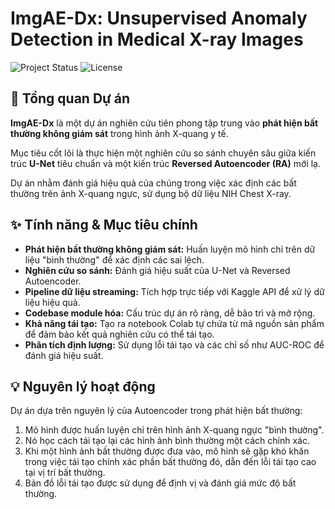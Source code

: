 # ImgAE-Dx: Unsupervised Anomaly Detection in Medical X-ray Images

![Project Status](https://img.shields.io/badge/status-MVP%20Foundation%20Complete-brightgreen)
![License](https://img.shields.io/badge/license-MIT-blue.svg)

## 🚀 Tổng quan Dự án

**ImgAE-Dx** là một dự án nghiên cứu tiên phong tập trung vào **phát hiện bất thường không giám sát** trong hình ảnh X-quang y tế.

Mục tiêu cốt lõi là thực hiện một nghiên cứu so sánh chuyên sâu giữa kiến trúc **U-Net** tiêu chuẩn và một kiến trúc **Reversed Autoencoder (RA)** mới lạ.

Dự án nhằm đánh giá hiệu quả của chúng trong việc xác định các bất thường trên ảnh X-quang ngực, sử dụng bộ dữ liệu NIH Chest X-ray.

## ✨ Tính năng & Mục tiêu chính

* **Phát hiện bất thường không giám sát:** Huấn luyện mô hình chỉ trên dữ liệu "bình thường" để xác định các sai lệch.
* **Nghiên cứu so sánh:** Đánh giá hiệu suất của U-Net và Reversed Autoencoder.
* **Pipeline dữ liệu streaming:** Tích hợp trực tiếp với Kaggle API để xử lý dữ liệu hiệu quả.
* **Codebase module hóa:** Cấu trúc dự án rõ ràng, dễ bảo trì và mở rộng.
* **Khả năng tái tạo:** Tạo ra notebook Colab tự chứa từ mã nguồn sản phẩm để đảm bảo kết quả nghiên cứu có thể tái tạo.
* **Phân tích định lượng:** Sử dụng lỗi tái tạo và các chỉ số như AUC-ROC để đánh giá hiệu suất.

## 💡 Nguyên lý hoạt động

Dự án dựa trên nguyên lý của Autoencoder trong phát hiện bất thường:

1. Mô hình được huấn luyện chỉ trên hình ảnh X-quang ngực "bình thường".
2. Nó học cách tái tạo lại các hình ảnh bình thường một cách chính xác.
3. Khi một hình ảnh bất thường được đưa vào, mô hình sẽ gặp khó khăn trong việc tái tạo chính xác phần bất thường đó, dẫn đến lỗi tái tạo cao tại vị trí bất thường.
4. Bản đồ lỗi tái tạo được sử dụng để định vị và đánh giá mức độ bất thường.
